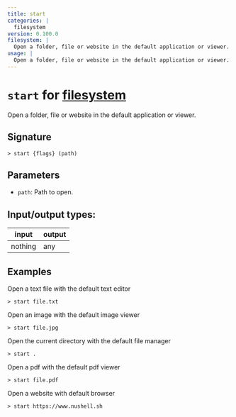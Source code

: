 ```yaml
---
title: start
categories: |
  filesystem
version: 0.100.0
filesystem: |
  Open a folder, file or website in the default application or viewer.
usage: |
  Open a folder, file or website in the default application or viewer.
---
```

<!-- This file is automatically generated. Please edit the command in https://github.com/nushell/nushell instead. -->

# `start` for [filesystem](/commands/categories/filesystem.md)

<div class='command-title'>Open a folder, file or website in the default application or viewer.</div>

## Signature

```> start {flags} (path)```

## Parameters

 -  `path`: Path to open.


## Input/output types:

| input   | output |
| ------- | ------ |
| nothing | any    |

## Examples

Open a text file with the default text editor
```nu
> start file.txt

```

Open an image with the default image viewer
```nu
> start file.jpg

```

Open the current directory with the default file manager
```nu
> start .

```

Open a pdf with the default pdf viewer
```nu
> start file.pdf

```

Open a website with default browser
```nu
> start https://www.nushell.sh

```
